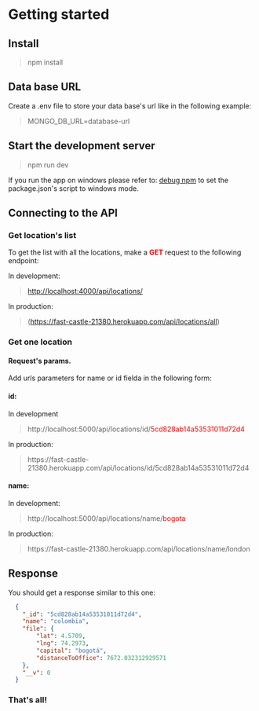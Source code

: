 # Getting started
## Install
> npm install

## Data base URL
Create a .env file to store your data base's url like in the following example:
> MONGO_DB_URL=database-url

## Start the development server
> npm run dev

If you run the app on windows please refer to: [debug npm](https://www.npmjs.com/package/debug) to set the package.json's script to windows mode.

## Connecting to the API
### Get location's list
To get the list with all the locations, make a <span style="color:red; font-weight:bold">GET </span> request to the following endpoint:

In development:

> [http<nolink>://localhost:4000/api/locations/](http://localhost:5000/api/locations/all)

In production:
> (https://fast-castle-21380.herokuapp.com/api/locations/all)

### Get one location 
#### Request's params.
Add urls parameters for name or id fielda in the following form:

#### id:
In development
> http<nolink>://localhost:5000/api/locations/id/<span style="color:red">5cd828ab14a53531011d72d4</span>

In production:
> https<nolink>://fast-castle-21380.herokuapp.com/api/locations/id/5cd828ab14a53531011d72d4
#### name:

In development:
> http<nolink>://localhost:5000/api/locations/name/<span style="color:red">bogota</span>

In production:

> https<nolink>://fast-castle-21380.herokuapp.com/api/locations/name/london

## Response

You should get a response similar to this one:

```json
  {
    "_id": "5cd828ab14a53531011d72d4",
    "name": "colombia",
    "file": {
        "lat": 4.5709,
        "lng": 74.2973,
        "capital": "bogotá",
        "distanceToOffice": 7672.032312929571
    },
    "__v": 0
  }   
```

### That's all!





